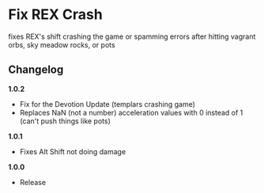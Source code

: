 # Fix REX Crash

fixes REX's shift crashing the game or spamming errors after hitting vagrant orbs, sky meadow rocks, or pots

## Changelog

**1.0.2**

- Fix for the Devotion Update (templars crashing game)
- Replaces NaN (not a number) acceleration values with 0 instead of 1 (can't push things like pots)

**1.0.1**

- Fixes Alt Shift not doing damage

**1.0.0**

- Release
